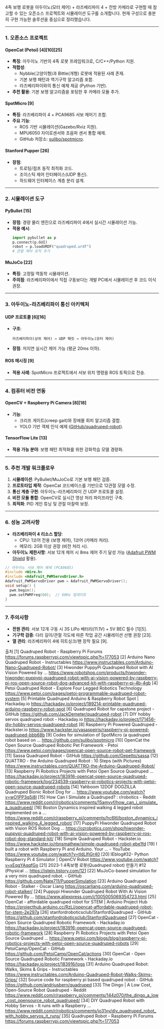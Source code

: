 


4족 보행 로봇을 아두이노(모터 제어) + 라즈베리파이 4 + 전방 카메라로 구현할 때 참고할 수 있는 오픈소스 프로젝트와 시뮬레이션 도구를 소개합니다. 현재 구성으로 충분히 구현 가능한 솔루션을 중심으로 정리했습니다.

---

### 1. **오픈소스 프로젝트**
#### **OpenCat (Petoi)** [4][10][25]
- **특징**: 아두이노 기반의 4족 로봇 프레임워크로, C/C++/Python 지원.
- **적합성**:
  - Nybble(고양이형)과 Bittle(개형) 로봇에 적용된 사례 존재.
  - 기본 보행 패턴과 역기구학 알고리즘 포함.
  - 라즈베리파이와의 통신 예제 제공 (Python 기반).
- **추천 활용**: 기본 보행 알고리즘을 포팅한 후 카메라 모듈 추가.

#### **SpotMicro** [9]
- **특징**: 라즈베리파이 4 + PCA9685 서보 제어기 조합.
- **주요 기능**:
  - ROS 기반 시뮬레이션(Gazebo/Rviz 지원).
  - MPU6050 자이로센서와 초음파 센서 통합 예제.
  - GitHub 저장소: [sulibo/spotmicro](https://github.com/sulibo/spotmicro).

#### **Stanford Pupper** [26]
- **장점**:
  - 트로팅/점프 동작 최적화 코드.
  - 조이스틱 제어 인터페이스(UDP 통신).
  - 하드웨어 인터페이스 계층 분리 설계.

---

### 2. **시뮬레이션 도구**
#### **PyBullet** [15]
- **장점**: 경량 물리 엔진으로 라즈베리파이 4에서 실시간 시뮬레이션 가능.
- **적용 예시**:
  ```python
  import pybullet as p
  p.connect(p.GUI)
  robot = p.loadURDF("quadruped.urdf")
  # 관절 제어 로직 추가
  ```

#### **MuJoCo** [22]
- **특징**: 고정밀 역동학 시뮬레이션.
- **주의점**: 라즈베리파이에서 직접 구동보다는 개발 PC에서 시뮬레이션 후 코드 이식 권장.

---

### 3. **아두이노-라즈베리파이 통신 아키텍처**
#### **UDP 프로토콜** [6][16]
- **구조**:
  ```
  라즈베리파이(상위 제어) → UDP 패킷 → 아두이노(모터 제어)
  ```
- **장점**: 저지연 실시간 제어 가능 (평균 20ms 이하).

#### **ROS 메시징** [9]
- **적용 사례**: SpotMicro 프로젝트에서 서보 위치 명령을 ROS 토픽으로 전송.

---

### 4. **컴퓨터 비전 연동**
#### **OpenCV + Raspberry Pi Camera** [8][18]
- **기능**:
  - 크리프 게이트(creep gait)와 장애물 회피 알고리즘 결합.
  - YOLO 기반 객체 인식 예제 ([GitHub/quadruped-robot](https://github.com/JackDemeter/quadruped-robot)).

#### **TensorFlow Lite** [13]
- **적용 가능 분야**: 보행 패턴 최적화를 위한 강화학습 모델 경량화.

---

### 5. **추천 개발 워크플로우**
1. **시뮬레이션**: PyBullet/MuJoCo로 기본 보행 패턴 검증.
2. **프로토타입 제작**: OpenCat 코드베이스를 기반으로 12관절 모델 수정.
3. **통신 계층 구현**: 아두이노-라즈베리파이 간 UDP 프로토콜 설정.
4. **비전 모듈 통합**: OpenCV로 실시간 영상 처리 파이프라인 구축.
5. **최적화**: PID 게인 튜닝 및 관절 마찰력 보정.

---

### 6. **성능 고려사항**
- **라즈베리파이 4 리소스 할당**:
  - CPU: 1코어 전용 (보행 제어), 1코어 (카메라 처리).
  - 메모리: 2GB 이상 권장 (비전 처리 시).
- **아두이노 제한사항**: 서보 12개 제어 시 8ms 제어 주기 달성 가능 ([Adafruit PWM Shield](https://learn.adafruit.com/16-channel-pwm-servo-driver) 활용).

```cpp
// 아두이노 서보 제어 예제 (PCA9685)
#include <Wire.h>
#include <Adafruit_PWMServoDriver.h>
Adafruit_PWMServoDriver pwm = Adafruit_PWMServoDriver();
void setup() {
  pwm.begin();
  pwm.setPWMFreq(60);  // 60Hz 업데이트
}
```

---

### 7. **주의사항**
- **전원 관리**: 서보 12개 구동 시 3S LiPo 배터리(11.1V) + 5V BEC 필수 [1][5].
- **기구학 검증**: 다리 길이/관절 각도에 따른 작업 공간 시뮬레이션 선행 권장 [23].
- **열 관리**: 라즈베리파이 4에 히트싱크/팬 장착 필요 [9].

출처
[1] Quadruped Robot - Raspberry Pi Forums https://forums.raspberrypi.com/viewtopic.php?t=177053
[2] Arduino Nano Quadruped Robot - Instructables https://www.instructables.com/Arduino-Nano-Quadruped-Robot/
[3] Hiwonder PuppyPi Quadruped Robot with AI Vision Powered by ... https://www.robotshop.com/products/hiwonder-hiwonder-puppypi-quadruped-robot-with-ai-vision-powered-by-raspberry-pi-ros-open-source-robot-dog-advanced-kit-with-raspberry-pi-4b-4gb
[4] Petoi Quadruped Robot - Explore Four Legged Robotics Technology https://www.petoi.com/pages/petoi-programmable-quadruped-robot-system
[5] Printable Quadruped Arduino & Raspberry Robot Spot | Hackaday.io https://hackaday.io/project/189214-printable-quadruped-arduino-raspberry-robot-spot
[6] Quadruped Robot for capstone project - GitHub https://github.com/JackDemeter/quadruped-robot
[7] DIY hobby servos quadruped robot - Hackaday.io https://hackaday.io/project/171456-diy-hobby-servos-quadruped-robot
[8] Raspberry Pi Powered Quadruped - Hackster.io https://www.hackster.io/yasaspeiris/raspberry-pi-powered-quadruped-bbb68b
[9] Codes for simulation of SpotMicro (a quadruped robot based on ... https://github.com/sulibo/spotmicro
[10] OpenCat the Open Source Quadruped Robotic Pet Framework - Petoi https://www.petoi.com/pages/opencat-open-source-robot-pet-framework
[11] Sassa Quadruped Robot - GitHub https://github.com/Gepetto/sassa
[12] QUATTRO - the Arduino Quadruped Robot : 10 Steps (with Pictures) https://www.instructables.com/QUATTRO-the-Arduino-Quadruped-Robot/
[13] Raspberry Pi Robotics Projects with Petoi Open Source Quadruped ... https://hackaday.io/project/183916-opencat-open-source-quadruped-robotic-framework/log/234539-raspberry-pi-robotics-projects-with-petoi-open-source-quadruped-robots
[14] Yahboom 12DOF DOGZILLA Quadruped Bionic Robot Dog for ... https://www.youtube.com/watch?v=wO1PP3q5i8I
[15] How Can I Simulate a Quadruped? : r/robotics - Reddit https://www.reddit.com/r/robotics/comments/15amvvf/how_can_i_simulate_a_quadruped/
[16] Boston Dynamics inspired walking 4 legged robot implemented on a ... https://www.reddit.com/r/raspberry_pi/comments/hc6ltl/boston_dynamics_inspired_walking_4_legged_robot/
[17] PuppyPi Hiwonder Quadruped Robot with Vision ROS Robot Dog ... https://ozrobotics.com/shop/hiwonder-puppypi-quadruped-robot-with-ai-vision-powered-by-raspberry-pi-ros-robot-dog-standard-kit/
[18] Simple Quadruped Robot - Hackster.io https://www.hackster.io/rbnsmathew/simple-quadruped-robot-ebe1fd
[19] I built a robot with Raspberry Pi and Arduino. Your ... - YouTube https://www.youtube.com/watch?v=tIdLlfjGr40
[20] IEblog#32- Python Raspberry Pi 4 Simulator | OpenCV Robot https://www.youtube.com/watch?v=xEqgYAqqfGo
[21] 2023-1 4족보행 로봇(Quadruped robot) 만들기 #12 (Physical ... https://istein.tistory.com/121
[22] MuJoCo-based simulation for a very mini quadruped robot. - GitHub https://github.com/Nate711/PupperSimulation
[23] Arduino Quadruped Robot - Stalker - Oscar Liang https://oscarliang.com/arduino-quadruped-robot-stalker/
[24] Puppypi Hiwonder Quadruped Robot With Ai Vision Powered By ... https://www.aliexpress.com/i/1005005069354723.html
[25] OpenCat - affordable quadruped robot for STEM | Arduino Project Hub https://projecthub.arduino.cc/RzLi/opencat-affordable-quadruped-robot-for-stem-2e297a
[26] stanfordroboticsclub/StanfordQuadruped - GitHub https://github.com/stanfordroboticsclub/StanfordQuadruped
[27] OpenCat - Open Source Quadruped Robotic Framework - Hackaday.io https://hackaday.io/project/183916-opencat-open-source-quadruped-robotic-framework
[28] Raspberry Pi Robotics Projects with Petoi Open Source Quadruped ... https://www.petoi.com/blogs/blog/raspberry-pi-robotics-projects-with-petoi-open-source-quadruped-robots
[29] PetoiCamp/OpenCat - GitHub https://github.com/PetoiCamp/OpenCat/actions
[30] OpenCat - Open Source Quadruped Robotic Framework - Hackaday.io https://hackaday.io/project/183916/logs
[31] Arduino Quadruped Robot: Walks, Skims & Grips - Instructables https://www.instructables.com/Arduino-Quadruped-Robot-Walks-Skims-Grips/
[32] Source code for raspberry pi based quadruped robot - GitHub https://github.com/andriusbern/quadruped
[33] The Dingo | A Low Cost, Open-Source Robot Quadruped - Reddit https://www.reddit.com/r/raspberry_pi/comments/144z070/the_dingo_a_low_cost_opensource_robot_quadruped/
[34] DIY Quadruped Robot with Hobby Servos - It runs with a Raspberry ... https://www.reddit.com/r/robotics/comments/jo31xy/diy_quadruped_robot_with_hobby_servos_it_runs/
[35] Quadruped Robot - Raspberry Pi Forums https://forums.raspberrypi.com/viewtopic.php?t=177053

